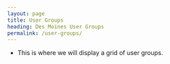 ```yaml
---
layout: page
title: User Groups
heading: Des Moines User Groups
permalink: /user-groups/
---
```


- This is where we will display a grid of user groups.

